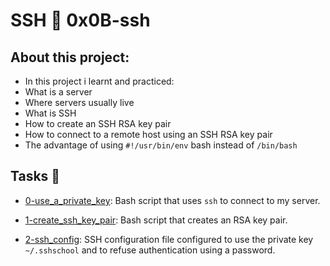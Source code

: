 # SSH :page_with_curl: 0x0B-ssh
 
## About this project:
- In this project i learnt and practiced:
- What is a server
- Where servers usually live
- What is SSH
- How to create an SSH RSA key pair
- How to connect to a remote host using an SSH RSA key pair
- The advantage of using `#!/usr/bin/env` bash instead of `/bin/bash`

## Tasks :page_with_curl:

* [0-use_a_private_key](./0-use_a_private_key): Bash script that uses `ssh` to connect to my
server.

* [1-create_ssh_key_pair](./1-create_ssh_key_pair): Bash script that creates an RSA key pair.

* [2-ssh_config](./2-ssh_config): SSH configuration file configured to use the private key
`~/.sshschool` and to refuse authentication using a password.

